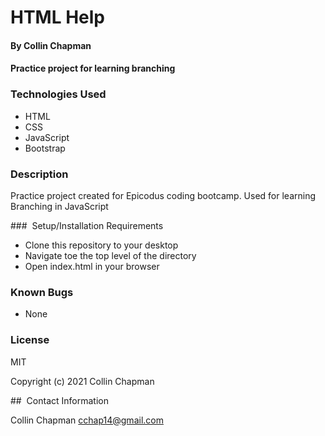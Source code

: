 # HTML Help
#### By Collin Chapman
#### Practice project for learning branching

### Technologies Used

* HTML
* CSS
* JavaScript
* Bootstrap

### Description

Practice project created for Epicodus coding bootcamp. Used for learning Branching in JavaScript

###  Setup/Installation Requirements

* Clone this repository to your desktop
* Navigate toe the top level of the directory
* Open index.html in your browser

### Known Bugs

* None

### License

MIT

Copyright (c) 2021 Collin Chapman

##  Contact Information

Collin Chapman cchap14@gmail.com
